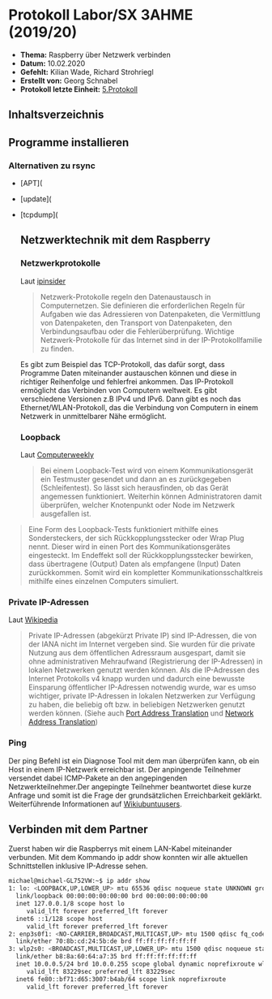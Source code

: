 # Protokoll Labor/SX 3AHME (2019/20)

* **Thema:** Raspberry über Netzwerk verbinden
* **Datum:** 10.02.2020
* **Gefehlt:** Kilian Wade, Richard Strohriegl
* **Erstellt von:** Georg Schnabel
* **Protokoll letzte Einheit:** [5.Protokoll](protokoll_2020-02-03_snagem17.md)

## Inhaltsverzeichnis


 ## Programme installieren
  
### Alternativen zu rsync
* [APT](
* [update](
* [tcpdump](

  ## Netzwerktechnik mit dem Raspberry
  
  ### Netzwerkprotokolle
  Laut [ipinsider](https://www.ip-insider.de/was-ist-ein-netzwerk-protokoll-a-711459/)
  > Netzwerk-Protokolle regeln den Datenaustausch in Computernetzen. Sie definieren die erforderlichen Regeln für Aufgaben wie das Adressieren von Datenpaketen, die Vermittlung von Datenpaketen, den Transport von Datenpaketen, den Verbindungsaufbau oder die Fehlerüberprüfung. Wichtige Netzwerk-Protokolle für das Internet sind in der IP-Protokollfamilie zu finden.
  
  Es gibt zum Beispiel das TCP-Protokoll, das dafür sorgt, dass Programme Daten miteinander austauschen können und diese in richtiger Reihenfolge und fehlerfrei ankommen. Das IP-Protokoll ermöglicht das Verbinden von Computern weltweit. Es gibt verschiedene Versionen z.B IPv4 und IPv6. Dann gibt es noch das Ethernet/WLAN-Protokoll, das die Verbindung von Computern in einem Netzwerk in unmittelbarer Nähe ermöglicht.
  
  ### Loopback
  Laut [Computerweekly](https://www.computerweekly.com/de/definition/Loopback-Test)
  > Bei einem Loopback-Test wird von einem Kommunikationsgerät ein Testmuster gesendet und dann an es zurückgegeben (Schleifentest). So lässt sich herausfinden, ob das Gerät angemessen funktioniert. Weiterhin können Administratoren damit überprüfen, welcher Knotenpunkt oder Node im Netzwerk ausgefallen ist.

 >Eine Form des Loopback-Tests funktioniert mithilfe eines Sondersteckers, der sich Rückkopplungsstecker oder Wrap Plug     nennt. Dieser wird in einen Port des Kommunikationsgerätes eingesteckt. Im Endeffekt soll der Rückkopplungsstecker bewirken,  dass übertragene (Output) Daten als empfangene (Input) Daten zurückkommen. Somit wird ein kompletter Kommunikationsschaltkreis mithilfe eines einzelnen Computers simuliert.
 ### Private IP-Adressen
 Laut [Wikipedia](#https://de.wikipedia.org/wiki/Private_IP-Adresse)
 > Private IP-Adressen (abgekürzt Private IP) sind IP-Adressen, die von der IANA nicht im Internet vergeben sind. Sie wurden für die private Nutzung aus dem öffentlichen Adressraum ausgespart, damit sie ohne administrativen Mehraufwand (Registrierung der IP-Adressen) in lokalen Netzwerken genutzt werden können. Als die IP-Adressen des Internet Protokolls v4 knapp wurden und dadurch eine bewusste Einsparung öffentlicher IP-Adressen notwendig wurde, war es umso wichtiger, private IP-Adressen in lokalen Netzwerken zur Verfügung zu haben, die beliebig oft bzw. in beliebigen Netzwerken genutzt werden können. (Siehe auch [Port Address Translation](https://de.wikipedia.org/wiki/Port_Address_Translation) und [Network Address Translation](https://de.wikipedia.org/wiki/Netzwerkadress%C3%BCbersetzung))
 ### Ping
 Der ping Befehl ist ein Diagnose Tool mit dem man überprüfen kann, ob ein Host in einem IP-Netzwerk erreichbar ist. Der anpingende Teilnehmer versendet dabei ICMP-Pakete an den angepingenden Netzwerkteilnehmer.Der angepingte Teilnehmer beantwortet diese kurze Anfrage und somit ist die Frage der grundsätzlichen Erreichbarkeit geklärkt. Weiterführende Informationen auf [Wikiubuntuusers](https://wiki.ubuntuusers.de/ping/).
 ## Verbinden mit dem Partner
  Zuerst haben wir die Raspberrys mit einem LAN-Kabel miteinander verbunden. Mit dem Kommando ip addr show konnten wir alle aktuellen Schnittstellen inklusive IP-Adresse sehen.
  ```bash
  michael@michael-GL752VW:~$ ip addr show
1: lo: <LOOPBACK,UP,LOWER_UP> mtu 65536 qdisc noqueue state UNKNOWN group default qlen 1000
    link/loopback 00:00:00:00:00:00 brd 00:00:00:00:00:00
    inet 127.0.0.1/8 scope host lo
       valid_lft forever preferred_lft forever
    inet6 ::1/128 scope host 
       valid_lft forever preferred_lft forever
2: enp3s0f1: <NO-CARRIER,BROADCAST,MULTICAST,UP> mtu 1500 qdisc fq_codel state DOWN group default qlen 1000
    link/ether 70:8b:cd:24:5b:de brd ff:ff:ff:ff:ff:ff
3: wlp2s0: <BROADCAST,MULTICAST,UP,LOWER_UP> mtu 1500 qdisc noqueue state UP group default qlen 1000
    link/ether b8:8a:60:64:a7:35 brd ff:ff:ff:ff:ff:ff
    inet 10.0.0.5/24 brd 10.0.0.255 scope global dynamic noprefixroute wlp2s0
       valid_lft 83229sec preferred_lft 83229sec
    inet6 fe80::bf71:d65:3007:b4ab/64 scope link noprefixroute 
       valid_lft forever preferred_lft forever
```

